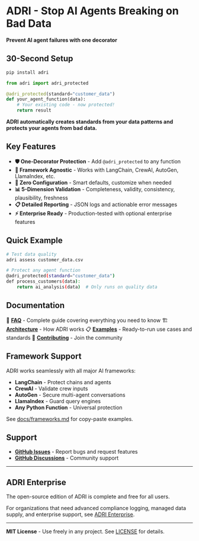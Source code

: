 # ADRI - Stop AI Agents Breaking on Bad Data

**Prevent AI agent failures with one decorator**

## 30-Second Setup

```bash
pip install adri
```

```python
from adri import adri_protected

@adri_protected(standard="customer_data")
def your_agent_function(data):
    # Your existing code - now protected!
    return result
```

**ADRI automatically creates standards from your data patterns and protects your agents from bad data.**

## Key Features

- **🛡️ One-Decorator Protection** - Add `@adri_protected` to any function
- **🤖 Framework Agnostic** - Works with LangChain, CrewAI, AutoGen, LlamaIndex, etc.
- **🚀 Zero Configuration** - Smart defaults, customize when needed
- **📊 5-Dimension Validation** - Completeness, validity, consistency, plausibility, freshness
- **📋 Detailed Reporting** - JSON logs and actionable error messages
- **⚡ Enterprise Ready** - Production-tested with optional enterprise features

## Quick Example

```bash
# Test data quality
adri assess customer_data.csv

# Protect any agent function
@adri_protected(standard="customer_data")
def process_customers(data):
    return ai_analysis(data)  # Only runs on quality data
```

## Documentation

📖 **[FAQ](docs/faq.md)** - Complete guide covering everything you need to know
🏗️ **[Architecture](ARCHITECTURE.md)** - How ADRI works
📋 **[Examples](examples/)** - Ready-to-run use cases and standards
🤝 **[Contributing](CONTRIBUTING.md)** - Join the community

## Framework Support

ADRI works seamlessly with all major AI frameworks:
- **LangChain** - Protect chains and agents
- **CrewAI** - Validate crew inputs
- **AutoGen** - Secure multi-agent conversations
- **LlamaIndex** - Guard query engines
- **Any Python Function** - Universal protection

See [docs/frameworks.md](docs/frameworks.md) for copy-paste examples.

## Support

- **[GitHub Issues](https://github.com/adri-standard/adri/issues)** - Report bugs and request features
- **[GitHub Discussions](https://github.com/adri-standard/adri/discussions)** - Community support

---

## ADRI Enterprise

The open-source edition of ADRI is complete and free for all users.

For organizations that need advanced compliance logging, managed data supply, and enterprise support, see [ADRI Enterprise](https://verodat.com/adri-enterprise/).

---

**MIT License** - Use freely in any project. See [LICENSE](LICENSE) for details.
